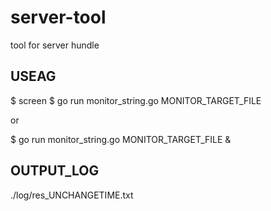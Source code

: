 # server-tool
tool for server hundle

## USEAG

$ screen
$ go run monitor_string.go MONITOR_TARGET_FILE

or

$ go run monitor_string.go MONITOR_TARGET_FILE &

## OUTPUT_LOG

./log/res_UNCHANGETIME.txt

